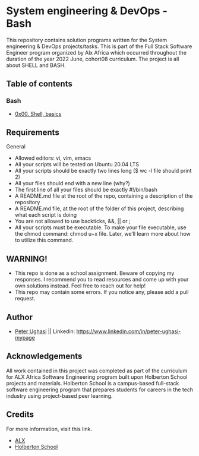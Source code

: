 
# System engineering & DevOps - Bash

This repository contains solution programs written for the System engineering & DevOps projects/tasks.
This is part of the  Full Stack Software Engineer program organized by Alx  Africa which occurred throughout the duration of the year 2022 June, cohort08 curriculum.
 The project is all about SHELL and BASH.


## Table of contents

### Bash

* [0x00. Shell, basics](https://github.com/tynist/alx-system_engineering-devops/tree/master/0x00-shell_basics)



## Requirements

General
* Allowed editors: vi, vim, emacs
* All your scripts will be tested on Ubuntu 20.04 LTS
* All your scripts should be exactly two lines long ($ wc -l file should print 2)
* All your files should end with a new line (why?)
* The first line of all your files should be exactly #!/bin/bash
* A README.md file at the root of the repo, containing a description of the repository
* A README.md file, at the root of the folder of this project, describing what each script is doing
* You are not allowed to use backticks, &&, || or ;
* All your scripts must be executable. To make your file executable, use the chmod command: chmod u+x file. Later, we’ll learn more about how to utilize this command.



## WARNING!

* This repo is done as a school assignment. Beware of copying my responses. I recommend you to read resources and come up with your own solutions instead. Feel free to reach out for help!
* This repo may contain some errors. If you notice any, please add a pull request.



## Author

- [Peter Ughasi](https://www.github.com/tynist) || Linkedin: https://www.linkedin.com/in/peter-ughasi-mypage


## Acknowledgements
All work contained in this project was completed as part of the curriculum for ALX Africa Software Engineering program built upon Holberton School projects and materials. Holberton School is a campus-based full-stack software engineering program that prepares students for careers in the tech industry using project-based peer learning.


## Credits

For more information, visit this link.
* [ALX](https://www.alxafrica.com/)
* [Holberton School](https://www.holbertonschool.com/)
